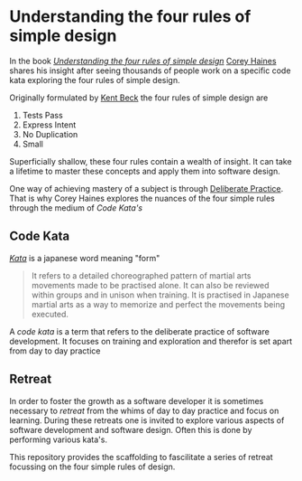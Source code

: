 # Understanding the four rules of simple design
In the book [_Understanding the four rules of simple design_][book:4rules] [Corey Haines][twitter:coreyhaines] shares his insight after seeing thousands of people work on a specific code kata exploring the four rules of simple design.

Originally formulated by [Kent Beck][twitter:kentbeck] the four rules of simple design are

1. Tests Pass
2. Express Intent
3. No Duplication
4. Small

Superficially shallow, these four rules contain a wealth of insight. It can take a lifetime to master these concepts and apply them into software design.

One way of achieving mastery of a subject is through [Deliberate Practice][wikipedia:practice]. That is why Corey Haines explores the nuances of the four simple rules through the medium of _Code Kata's_

## Code Kata
[_Kata_][wikipedia:kata] is a japanese word meaning "form"

> It refers to a detailed choreographed pattern of martial arts movements made to be practised alone. It can also be reviewed within groups and in unison when training. It is practised in Japanese martial arts as a way to memorize and perfect the movements being executed.

A _code kata_ is a term that refers to the deliberate practice of software development. It focuses on training and exploration and therefor is set apart from day to day practice

## Retreat
In order to foster the growth as a software developer it is sometimes necessary to _retreat_ from the whims of day to day practice and focus on learning. During these retreats one is invited to explore various aspects of software development and software design. Often this is done by performing various kata's.

This repository provides the scaffolding to fascilitate a series of retreat focussing on the four simple rules of design.

[book:4rules]: https://leanpub.com/4rulesofsimpledesign
[twitter:coreyhaines]: https://twitter.com/coreyhaines
[twitter:kentbeck]: https://twitter.com/KentBeck
[wikipedia:kata]: https://en.wikipedia.org/wiki/Kata
[wikipedia:practice]: https://en.wikipedia.org/wiki/Practice_(learning_method)

